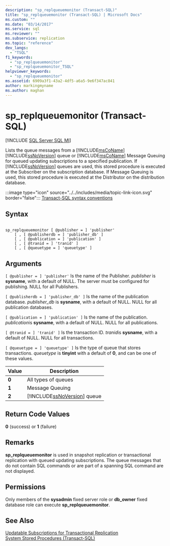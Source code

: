 ```yaml
---
description: "sp_replqueuemonitor (Transact-SQL)"
title: "sp_replqueuemonitor (Transact-SQL) | Microsoft Docs"
ms.custom: ""
ms.date: "03/14/2017"
ms.service: sql
ms.reviewer: ""
ms.subservice: replication
ms.topic: "reference"
dev_langs: 
  - "TSQL"
f1_keywords: 
  - "sp_replqueuemonitor"
  - "sp_replqueuemonitor_TSQL"
helpviewer_keywords: 
  - "sp_replqueuemonitor"
ms.assetid: 6909a3f1-43a2-4df5-a6a5-9e6f347ac841
author: markingmyname
ms.author: maghan
---
```

# sp_replqueuemonitor (Transact-SQL)
[!INCLUDE [SQL Server SQL MI](../../includes/applies-to-version/sql-asdbmi.md)]

  Lists the queue messages from a [!INCLUDE[msCoName](../../includes/msconame-md.md)] [!INCLUDE[ssNoVersion](../../includes/ssnoversion-md.md)] queue or [!INCLUDE[msCoName](../../includes/msconame-md.md)] Message Queuing for queued updating subscriptions to a specified publication. If [!INCLUDE[ssNoVersion](../../includes/ssnoversion-md.md)] queues are used, this stored procedure is executed at the Subscriber on the subscription database. If Message Queuing is used, this stored procedure is executed at the Distributor on the distribution database.  
  
 :::image type="icon" source="../../includes/media/topic-link-icon.svg" border="false"::: [Transact-SQL syntax conventions](../../t-sql/language-elements/transact-sql-syntax-conventions-transact-sql.md)  
  
## Syntax  
  
```  
  
sp_replqueuemonitor [ @publisher = ] 'publisher'  
    [ , [ @publisherdb = ] 'publisher_db' ]  
    [ , [ @publication = ] 'publication' ]  
    [ , [ @tranid = ] 'tranid' ]  
    [ , [ @queuetype = ] 'queuetype' ]  
```  
  
## Arguments  
`[ @publisher = ] 'publisher'`
 Is the name of the Publisher. *publisher* is **sysname**, with a default of NULL. The server must be configured for publishing. NULL for all Publishers.  
  
`[ @publisherdb = ] 'publisher_db' ]`
 Is the name of the publication database. *publisher_db* is **sysname**, with a default of NULL. NULL for all publication databases.  
  
`[ @publication = ] 'publication' ]`
 Is the name of the publication. *publication*is **sysname**, with a default of NULL. NULL for all publications.  
  
`[ @tranid = ] 'tranid' ]`
 Is the transaction ID. *tranid*is **sysname**, with a default of NULL. NULL for all transactions.  
  
`[ @queuetype = ] 'queuetype' ]`
 Is the type of queue that stores transactions. *queuetype* is **tinyint** with a default of **0**, and can be one of these values.  
  
|Value|Description|  
|-----------|-----------------|  
|**0**|All types of queues|  
|**1**|Message Queuing|  
|**2**|[!INCLUDE[ssNoVersion](../../includes/ssnoversion-md.md)] queue|  
  
## Return Code Values  
 **0** (success) or **1** (failure)  
  
## Remarks  
 **sp_replqueuemonitor** is used in snapshot replication or transactional replication with queued updating subscriptions. The queue messages that do not contain SQL commands or are part of a spanning SQL command are not displayed.  
  
## Permissions  
 Only members of the **sysadmin** fixed server role or **db_owner** fixed database role can execute **sp_replqueuemonitor**.  
  
## See Also  
 [Updatable Subscriptions for Transactional Replication](../../relational-databases/replication/transactional/updatable-subscriptions-for-transactional-replication.md)   
 [System Stored Procedures &#40;Transact-SQL&#41;](../../relational-databases/system-stored-procedures/system-stored-procedures-transact-sql.md)  
  
  
